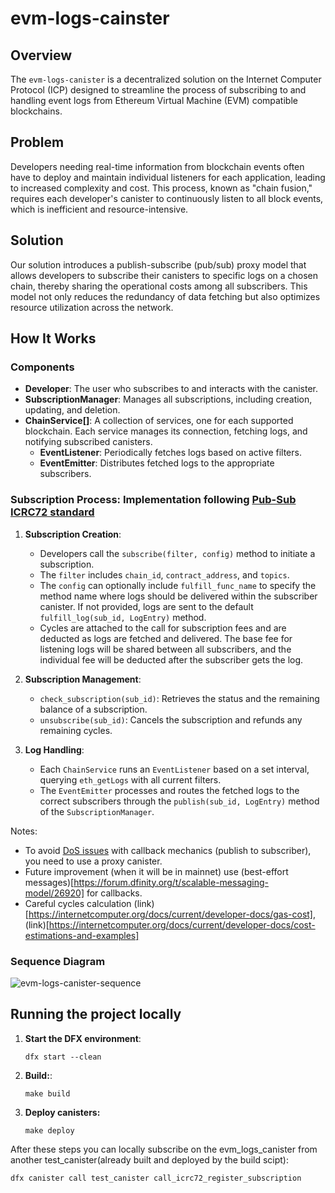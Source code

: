 # evm-logs-cainster

## Overview

The `evm-logs-canister` is a decentralized solution on the Internet Computer Protocol (ICP) designed to streamline the process of subscribing to and handling event logs from Ethereum Virtual Machine (EVM) compatible blockchains.

## Problem

Developers needing real-time information from blockchain events often have to deploy and maintain individual listeners for each application, leading to increased complexity and cost. This process, known as "chain fusion," requires each developer's canister to continuously listen to all block events, which is inefficient and resource-intensive.

## Solution

Our solution introduces a publish-subscribe (pub/sub) proxy model that allows developers to subscribe their canisters to specific logs on a chosen chain, thereby sharing the operational costs among all subscribers. This model not only reduces the redundancy of data fetching but also optimizes resource utilization across the network.

## How It Works

### Components
- **Developer**: The user who subscribes to and interacts with the canister.
- **SubscriptionManager**: Manages all subscriptions, including creation, updating, and deletion.
- **ChainService[]**: A collection of services, one for each supported blockchain. Each service manages its connection, fetching logs, and notifying subscribed canisters.
  - **EventListener**: Periodically fetches logs based on active filters.
  - **EventEmitter**: Distributes fetched logs to the appropriate subscribers.

### Subscription Process: Implementation following [Pub-Sub ICRC72 standard](https://github.com/icdevs/ICEventsWG/blob/main/Meetings/20240529/icrc72draft.md)
1. **Subscription Creation**:
   - Developers call the `subscribe(filter, config)` method to initiate a subscription.
   - The `filter` includes `chain_id`, `contract_address`, and `topics`.
   - The `config` can optionally include `fulfill_func_name` to specify the method name where logs should be delivered within the subscriber canister. If not provided, logs are sent to the default `fulfill_log(sub_id, LogEntry)` method.
   - Cycles are attached to the call for subscription fees and are deducted as logs are fetched and delivered. The base fee for listening logs will be shared between all subscribers, and the individual fee will be deducted after the subscriber gets the log. 

2. **Subscription Management**:
   - `check_subscription(sub_id)`: Retrieves the status and the remaining balance of a subscription.
   - `unsubscribe(sub_id)`: Cancels the subscription and refunds any remaining cycles.

3. **Log Handling**:
   - Each `ChainService` runs an `EventListener` based on a set interval, querying `eth_getLogs` with all current filters.
   - The `EventEmitter` processes and routes the fetched logs to the correct subscribers through the `publish(sub_id, LogEntry)` method of the `SubscriptionManager`.

Notes: 
- To avoid [DoS issues](https://internetcomputer.org/docs/current/developer-docs/security/security-best-practices/inter-canister-calls#be-aware-of-the-risks-involved-in-calling-untrustworthy-canisters) with callback mechanics (publish to subscriber), you need to use a proxy canister.
- Future improvement (when it will be in mainnet) use (best-effort messages)[https://forum.dfinity.org/t/scalable-messaging-model/26920] for callbacks.
- Careful cycles calculation (link)[https://internetcomputer.org/docs/current/developer-docs/gas-cost], (link)[https://internetcomputer.org/docs/current/developer-docs/cost-estimations-and-examples] 

### Sequence Diagram
![evm-logs-canister-sequence](https://github.com/user-attachments/assets/5e1460ba-e8ff-4416-831c-4e0eb2b57617)

## Running the project locally

1. **Start the DFX environment**:
   
   ```
   dfx start --clean
   ```
   
2. **Build:**:
   ```
   make build
   ```
3. **Deploy canisters:**
   ```
   make deploy
   ```
   
After these steps you can locally subscribe on the evm_logs_canister from another test_canister(already built and deployed by the build scipt):
```
dfx canister call test_canister call_icrc72_register_subscription
```
